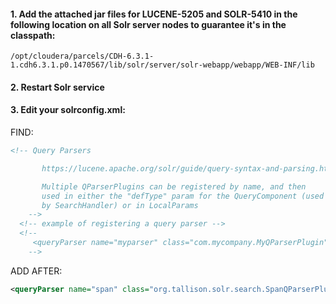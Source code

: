 #### 1. Add the attached jar files for LUCENE-5205 and SOLR-5410 in the following location on all Solr server nodes to guarantee it's in the classpath:
`/opt/cloudera/parcels/CDH-6.3.1-1.cdh6.3.1.p0.1470567/lib/solr/server/solr-webapp/webapp/WEB-INF/lib`

#### 2. Restart Solr service

#### 3. Edit your solrconfig.xml:

FIND:
```xml
<!-- Query Parsers

       https://lucene.apache.org/solr/guide/query-syntax-and-parsing.html

       Multiple QParserPlugins can be registered by name, and then
       used in either the "defType" param for the QueryComponent (used
       by SearchHandler) or in LocalParams
    -->
  <!-- example of registering a query parser -->
  <!--
     <queryParser name="myparser" class="com.mycompany.MyQParserPlugin"/>
    -->
```

ADD AFTER:
```xml
<queryParser name="span" class="org.tallison.solr.search.SpanQParserPlugin" />
```
